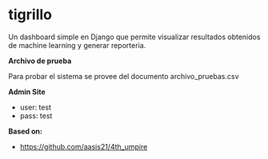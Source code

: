 # tigrillo
Un dashboard simple en Django que permite visualizar resultados obtenidos de machine learning y generar reporteria.

**Archivo de prueba**

Para probar el sistema se provee del documento archivo_pruebas.csv

**Admin Site**

* user: test
* pass: test

**Based on:**
* https://github.com/aasis21/4th_umpire
